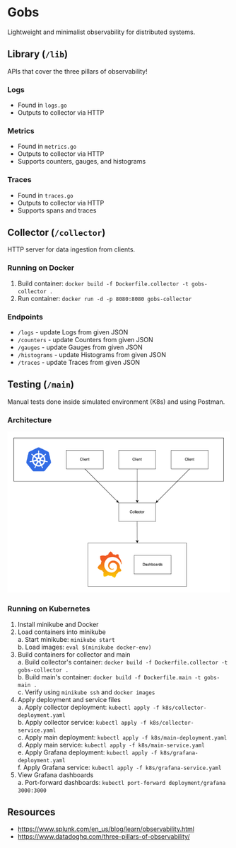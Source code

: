 # Gobs
Lightweight and minimalist observability for distributed systems.

## Library (`/lib`)
APIs that cover the three pillars of observability!

### Logs
- Found in `logs.go`
- Outputs to collector via HTTP

### Metrics
- Found in `metrics.go`
- Outputs to collector via HTTP
- Supports counters, gauges, and histograms

### Traces
- Found in `traces.go`
- Outputs to collector via HTTP
- Supports spans and traces

## Collector (`/collector`)
HTTP server for data ingestion from clients.

### Running on Docker
1. Build container: `docker build -f Dockerfile.collector -t gobs-collector .`
2. Run container: `docker run -d -p 8080:8080 gobs-collector`

### Endpoints
- `/logs` - update Logs from given JSON
- `/counters` - update Counters from given JSON
- `/gauges` - update Gauges from given JSON
- `/histograms` - update Histograms from given JSON
- `/traces` - update Traces from given JSON

## Testing (`/main`)
Manual tests done inside simulated environment (K8s) and using Postman.

### Architecture
![arch](./assets/arch.png)

### Running on Kubernetes
1. Install minikube and Docker
2. Load containers into minikube \
   a. Start minikube: `minikube start` \
   b. Load images: `eval $(minikube docker-env)`
4. Build containers for collector and main \
   a. Build collector's container: `docker build -f Dockerfile.collector -t gobs-collector .` \
   b. Build main's container: `docker build -f Dockerfile.main -t gobs-main .` \
   c. Verify using `minikube ssh` and `docker images`
5. Apply deployment and service files \
   a. Apply collector deployment: `kubectl apply -f k8s/collector-deployment.yaml` \
   b. Apply collector service: `kubectl apply -f k8s/collector-service.yaml` \
   c. Apply main deployment: `kubectl apply -f k8s/main-deployment.yaml` \
   d. Apply main service: `kubectl apply -f k8s/main-service.yaml` \
   e. Apply Grafana deployment: `kubectl apply -f k8s/grafana-deployment.yaml` \
   f. Apply Grafana service: `kubectl apply -f k8s/grafana-service.yaml`
7. View Grafana dashboards \
   a. Port-forward dashboards: `kubectl port-forward deployment/grafana 3000:3000`

## Resources
- https://www.splunk.com/en_us/blog/learn/observability.html
- https://www.datadoghq.com/three-pillars-of-observability/

